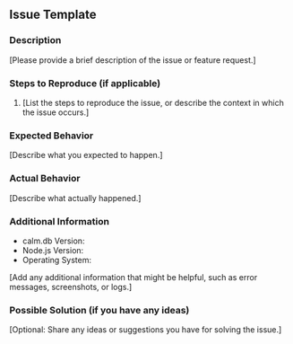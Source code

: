 ## Issue Template

### Description

[Please provide a brief description of the issue or feature request.]

### Steps to Reproduce (if applicable)

1. [List the steps to reproduce the issue, or describe the context in which the issue occurs.]

### Expected Behavior

[Describe what you expected to happen.]

### Actual Behavior

[Describe what actually happened.]

### Additional Information

- calm.db Version:
- Node.js Version:
- Operating System:

[Add any additional information that might be helpful, such as error messages, screenshots, or logs.]

### Possible Solution (if you have any ideas)

[Optional: Share any ideas or suggestions you have for solving the issue.]